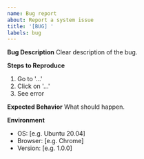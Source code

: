 ```yaml
---
name: Bug report
about: Report a system issue
title: '[BUG] '
labels: bug
---
```


**Bug Description**
Clear description of the bug.

**Steps to Reproduce**
1. Go to '...'
2. Click on '...'
3. See error

**Expected Behavior**
What should happen.

**Environment**
- OS: [e.g. Ubuntu 20.04]
- Browser: [e.g. Chrome]
- Version: [e.g. 1.0.0]
